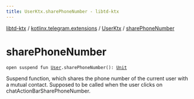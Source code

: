 ```yaml
---
title: UserKtx.sharePhoneNumber - libtd-ktx
---
```


[libtd-ktx](../../index.html) / [kotlinx.telegram.extensions](../index.html) / [UserKtx](index.html) / [sharePhoneNumber](./share-phone-number.html)

# sharePhoneNumber

`open suspend fun `[`User`](https://tdlibx.github.io/td/docs/org/drinkless/td/libcore/telegram/TdApi/User.html)`.sharePhoneNumber(): `[`Unit`](https://kotlinlang.org/api/latest/jvm/stdlib/kotlin/-unit/index.html)

Suspend function, which shares the phone number of the current user with a mutual contact.
Supposed to be called when the user clicks on chatActionBarSharePhoneNumber.

